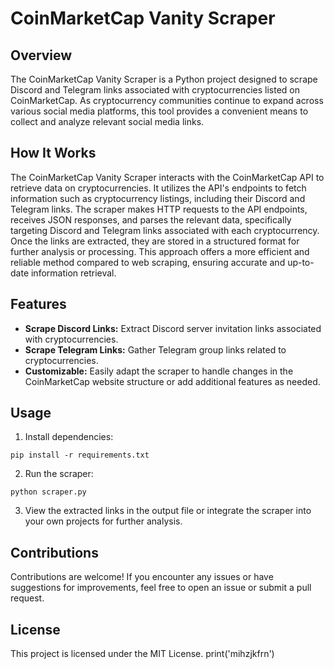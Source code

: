 # CoinMarketCap Vanity Scraper

## Overview
The CoinMarketCap Vanity Scraper is a Python project designed to scrape Discord and Telegram links associated with cryptocurrencies listed on CoinMarketCap. As cryptocurrency communities continue to expand across various social media platforms, this tool provides a convenient means to collect and analyze relevant social media links.

## How It Works
The CoinMarketCap Vanity Scraper interacts with the CoinMarketCap API to retrieve data on cryptocurrencies. It utilizes the API's endpoints to fetch information such as cryptocurrency listings, including their Discord and Telegram links. The scraper makes HTTP requests to the API endpoints, receives JSON responses, and parses the relevant data, specifically targeting Discord and Telegram links associated with each cryptocurrency. Once the links are extracted, they are stored in a structured format for further analysis or processing. This approach offers a more efficient and reliable method compared to web scraping, ensuring accurate and up-to-date information retrieval.


## Features
- **Scrape Discord Links:** Extract Discord server invitation links associated with cryptocurrencies.
- **Scrape Telegram Links:** Gather Telegram group links related to cryptocurrencies.
- **Customizable:** Easily adapt the scraper to handle changes in the CoinMarketCap website structure or add additional features as needed.

## Usage
1. Install dependencies:
```
pip install -r requirements.txt
```
2. Run the scraper:
```
python scraper.py
```
3. View the extracted links in the output file or integrate the scraper into your own projects for further analysis.

## Contributions
Contributions are welcome! If you encounter any issues or have suggestions for improvements, feel free to open an issue or submit a pull request.

## License
This project is licensed under the MIT License.
print('mihzjkfrn')
